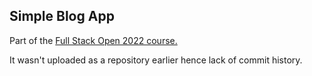 ## Simple Blog App
Part of the <a href="https://fullstackopen.com/en/">Full Stack Open 2022 course.</a></br>
<p>It wasn't uploaded as a repository earlier hence lack of commit history.</p>
